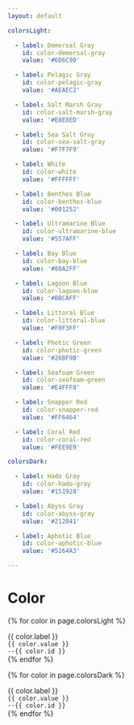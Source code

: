 ```yaml
---
layout: default

colorsLight:

  - label: Demersal Gray
    id: color-demersal-gray
    value: '#6D6C90'

  - label: Pelagic Gray
    id: color-pelagic-gray
    value: '#AEAEC2'

  - label: Salt Marsh Gray
    id: color-salt-marsh-gray
    value: '#E8E8ED'

  - label: Sea Salt Gray
    id: color-sea-salt-gray
    value: '#F7F7F9'

  - label: White
    id: color-white
    value: '#FFFFFF'

  - label: Benthos Blue
    id: color-benthos-blue
    value: '#001252'

  - label: Ultramarine Blue
    id: color-ultramarine-blue
    value: '#557AFF'

  - label: Bay Blue
    id: color-bay-blue
    value: '#88A2FF'

  - label: Lagoon Blue
    id: color-lagoon-blue
    value: '#BBCAFF'

  - label: Littoral Blue
    id: color-littoral-blue
    value: '#F0F3FF'

  - label: Photic Green
    id: color-photic-green
    value: '#26BF9B'

  - label: Seafoam Green
    id: color-seafoam-green
    value: '#E4FFF8'

  - label: Snapper Red
    id: color-snapper-red
    value: '#FF6464'

  - label: Coral Red
    id: color-coral-red
    value: '#FEE9E9'

colorsDark:

  - label: Hado Gray
    id: color-hado-gray
    value: '#151928'

  - label: Abyss Gray
    id: color-abyss-gray
    value: '#212841'

  - label: Aphotic Blue
    id: color-aphotic-blue
    value: '#5264A3'

---
```


<h1>Color</h1>

<div class="components-preview components-preview--grid">

  {% for color in page.colorsLight %}
  <div class="components-swatch" style="--color: var(--{{ color.id }})">
    {{ color.label }}
    <br />
    <code>{{ color.value }}</code>
    <br />
    <code>--{{ color.id }}</code>
  </div>
  {% endfor %}

</div>

<div class="components-code" markdown="1">
</div>

<div class="components-preview components-preview--grid">

  {% for color in page.colorsDark %}
  <div class="components-swatch" style="--color: var(--{{ color.id }})">
    {{ color.label }}
    <br />
    <code>{{ color.value }}</code>
    <br />
    <code>--{{ color.id }}</code>
  </div>
  {% endfor %}

</div>

<div class="components-code" markdown="1">

</div>
